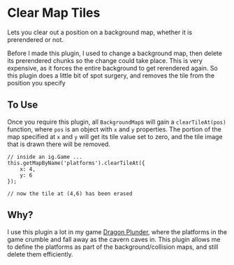 # Clear Map Tiles

Lets you clear out a position on a background map, whether it is prerendered or not. 

Before I made this plugin, I used to change a background map, then delete its prerendered chunks so the change could take place. This is very expensive, as it forces the entire background to get rerendered again. So this plugin does a little bit of spot surgery, and removes the tile from the position you specify

## To Use

Once you require this plugin, all `BackgroundMap`s will gain a `clearTileAt(pos)` function, where `pos` is an object with `x` and `y` properties. The portion of
the map specified at `x` and `y` will get its tile value set to zero, and the tile image that is drawn there will be removed.

```
// inside an ig.Game ...
this.getMapByName('platforms').clearTileAt({
	x: 4,
	y: 6
});

// now the tile at (4,6) has been erased
```

## Why?

I use this plugin a lot in my game [Dragon Plunder](http://www.indiedb.com/games/dragon-plunder), where the platforms in the game crumble and fall away
as the cavern caves in. This plugin allows me to define the platforms as part of the background/collision maps, and still delete them efficiently.


